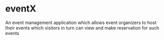 # eventX
An event management application which allows event organizers to host their events which visitors in turn can view and make reservation for such events
